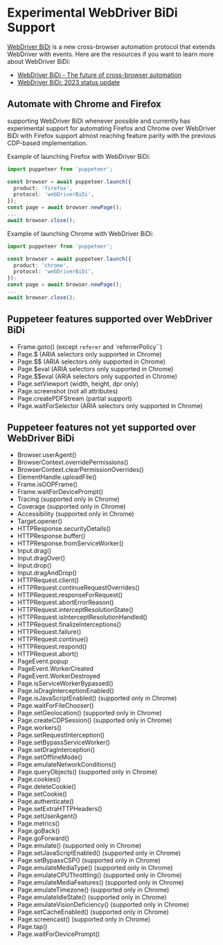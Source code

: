 # Experimental WebDriver BiDi Support

[WebDriver BiDi](https://w3c.github.io/webdriver-bidi/) is a new cross-browser
automation protocol that extends WebDriver with events. Here are the resources if you want to learn more about WebDriver BiDi:

- [WebDriver BiDi - The future of cross-browser automation](https://developer.chrome.com/articles/webdriver-bidi/)
- [WebDriver BiDi: 2023 status update](https://developer.chrome.com/blog/webdriver-bidi-2023/)


## Automate with Chrome and Firefox

supporting WebDriver BiDi whenever possible and currently has experimental
support for automating Firefox and Chrome over WebDriver BiDi with Firefox
support almost reaching feature parity with the previous CDP-based
implementation.

Example of launching Firefox with WebDriver BiDi:

```ts
import puppeteer from 'puppeteer';

const browser = await puppeteer.launch({
  product: 'firefox',
  protocol: 'webDriverBiDi',
});
const page = await browser.newPage();
...
await browser.close();
```

Example of launching Chrome with WebDriver BiDi:

```ts
import puppeteer from 'puppeteer';

const browser = await puppeteer.launch({
  product: 'chrome',
  protocol: 'webDriverBiDi',
});
const page = await browser.newPage();
...
await browser.close();
```

## Puppeteer features supported over WebDriver BiDi

- Frame.goto() (except `referer` and `referrerPolicy``)
- Page.$ (ARIA selectors only supported in Chrome)
- Page.$$ (ARIA selectors only supported in Chrome)
- Page.$eval (ARIA selectors only supported in Chrome)
- Page.$$eval (ARIA selectors only supported in Chrome)
- Page.setViewport (width, height, dpr only)
- Page.screenshot (not all attributes)
- Page.createPDFStream (partial support)
- Page.waitForSelector (ARIA selectors only supported in Chrome)

## Puppeteer features not yet supported over WebDriver BiDi

- Browser.userAgent()
- BrowserContext.overridePermissions()
- BrowserContext.clearPermissionOverrides()
- ElementHandle.uploadFile()
- Frame.isOOPFrame()
- Frame.waitForDevicePrompt()
- Tracing (supported only in Chrome)
- Coverage (supported only in Chrome)
- Accessibility (supported only in Chrome)
- Target.opener()
- HTTPResponse.securityDetails()
- HTTPResponse.buffer()
- HTTPResponse.fromServiceWorker()
- Input.drag()
- Input.dragOver()
- Input.drop()
- Input.dragAndDrop()
- HTTPRequest.client()
- HTTPRequest.continueRequestOverrides()
- HTTPRequest.responseForRequest()
- HTTPRequest.abortErrorReason()
- HTTPRequest.interceptResolutionState()
- HTTPRequest.isInterceptResolutionHandled()
- HTTPRequest.finalizeInterceptions()
- HTTPRequest.failure()
- HTTPRequest.continue()
- HTTPRequest.respond()
- HTTPRequest.abort()
- PageEvent.popup
- PageEvent.WorkerCreated
- PageEvent.WorkerDestroyed
- Page.isServiceWorkerBypassed()
- Page.isDragInterceptionEnabled()
- Page.isJavaScriptEnabled() (supported only in Chrome)
- Page.waitForFileChooser()
- Page.setGeolocation() (supported only in Chrome)
- Page.createCDPSession() (supported only in Chrome)
- Page.workers()
- Page.setRequestInterception()
- Page.setBypassServiceWorker()
- Page.setDragInterception()
- Page.setOfflineMode()
- Page.emulateNetworkConditions()
- Page.queryObjects() (supported only in Chrome)
- Page.cookies()
- Page.deleteCookie()
- Page.setCookie()
- Page.authenticate()
- Page.setExtraHTTPHeaders()
- Page.setUserAgent()
- Page.metrics()
- Page.goBack()
- Page.goForward()
- Page.emulate() (supported only in Chrome)
- Page.setJavaScriptEnabled() (supported only in Chrome)
- Page.setBypassCSP() (supported only in Chrome)
- Page.emulateMediaType() (supported only in Chrome)
- Page.emulateCPUThrottling() (supported only in Chrome)
- Page.emulateMediaFeatures() (supported only in Chrome)
- Page.emulateTimezone() (supported only in Chrome)
- Page.emulateIdleState() (supported only in Chrome)
- Page.emulateVisionDeficiency() (supported only in Chrome)
- Page.setCacheEnabled() (supported only in Chrome)
- Page.screencast() (supported only in Chrome)
- Page.tap()
- Page.waitForDevicePrompt()
